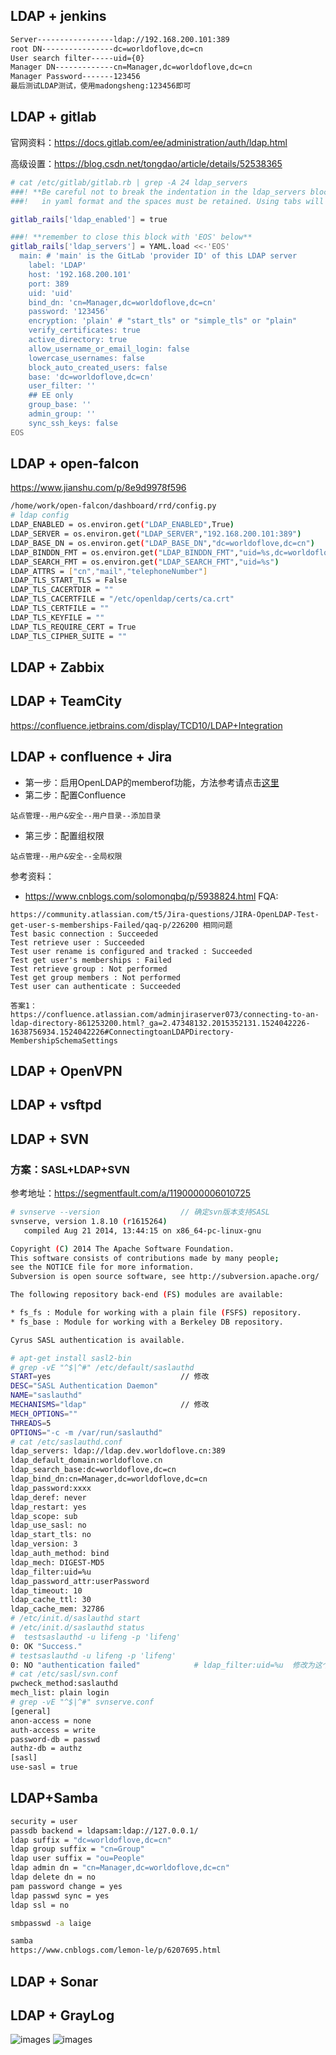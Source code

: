 ## LDAP + jenkins
``` bash
Server-----------------ldap://192.168.200.101:389
root DN----------------dc=worldoflove,dc=cn
User search filter-----uid={0}
Manager DN-------------cn=Manager,dc=worldoflove,dc=cn
Manager Password-------123456
最后测试LDAP测试，使用madongsheng:123456即可
```

## LDAP + gitlab
官网资料：https://docs.gitlab.com/ee/administration/auth/ldap.html

高级设置：https://blog.csdn.net/tongdao/article/details/52538365
``` bash
# cat /etc/gitlab/gitlab.rb | grep -A 24 ldap_servers
###! **Be careful not to break the indentation in the ldap_servers block. It is
###!   in yaml format and the spaces must be retained. Using tabs will not work.**

gitlab_rails['ldap_enabled'] = true

###! **remember to close this block with 'EOS' below**
gitlab_rails['ldap_servers'] = YAML.load <<-'EOS'
  main: # 'main' is the GitLab 'provider ID' of this LDAP server
    label: 'LDAP'
    host: '192.168.200.101'
    port: 389
    uid: 'uid'
    bind_dn: 'cn=Manager,dc=worldoflove,dc=cn'
    password: '123456'
    encryption: 'plain' # "start_tls" or "simple_tls" or "plain"
    verify_certificates: true
    active_directory: true
    allow_username_or_email_login: false
    lowercase_usernames: false
    block_auto_created_users: false
    base: 'dc=worldoflove,dc=cn'
    user_filter: ''
    ## EE only
    group_base: ''
    admin_group: ''
    sync_ssh_keys: false
EOS
```

## LDAP + open-falcon
https://www.jianshu.com/p/8e9d9978f596
``` bash
/home/work/open-falcon/dashboard/rrd/config.py
# ldap config
LDAP_ENABLED = os.environ.get("LDAP_ENABLED",True)
LDAP_SERVER = os.environ.get("LDAP_SERVER","192.168.200.101:389")
LDAP_BASE_DN = os.environ.get("LDAP_BASE_DN","dc=worldoflove,dc=cn")
LDAP_BINDDN_FMT = os.environ.get("LDAP_BINDDN_FMT","uid=%s,dc=worldoflove,dc=cn")
LDAP_SEARCH_FMT = os.environ.get("LDAP_SEARCH_FMT","uid=%s")
LDAP_ATTRS = ["cn","mail","telephoneNumber"]
LDAP_TLS_START_TLS = False
LDAP_TLS_CACERTDIR = ""
LDAP_TLS_CACERTFILE = "/etc/openldap/certs/ca.crt"
LDAP_TLS_CERTFILE = ""
LDAP_TLS_KEYFILE = ""
LDAP_TLS_REQUIRE_CERT = True
LDAP_TLS_CIPHER_SUITE = ""
```
## LDAP + Zabbix
## LDAP + TeamCity
https://confluence.jetbrains.com/display/TCD10/LDAP+Integration

## LDAP + confluence + Jira
- 第一步：启用OpenLDAP的memberof功能，方法参考请点击[这里](https://raw.githubusercontent.com/mds1455975151/tools/master/openldap/Enable_MemberOf.md)
- 第二步：配置Confluence
```
站点管理--用户&安全--用户目录--添加目录
```
- 第三步：配置组权限
```
站点管理--用户&安全--全局权限
```
参考资料：
- https://www.cnblogs.com/solomonqbq/p/5938824.html
FQA:
```
https://community.atlassian.com/t5/Jira-questions/JIRA-OpenLDAP-Test-get-user-s-memberships-Failed/qaq-p/226200 相同问题
Test basic connection : Succeeded
Test retrieve user : Succeeded
Test user rename is configured and tracked : Succeeded
Test get user's memberships : Failed
Test retrieve group : Not performed
Test get group members : Not performed
Test user can authenticate : Succeeded

答案1：
https://confluence.atlassian.com/adminjiraserver073/connecting-to-an-ldap-directory-861253200.html?_ga=2.47348132.2015352131.1524042226-1638756934.1524042226#ConnectingtoanLDAPDirectory-MembershipSchemaSettings
```

## LDAP + OpenVPN
## LDAP + vsftpd
## LDAP + SVN
### 方案：SASL+LDAP+SVN
参考地址：https://segmentfault.com/a/1190000006010725
``` bash
# svnserve --version                  // 确定svn版本支持SASL
svnserve, version 1.8.10 (r1615264)
   compiled Aug 21 2014, 13:44:15 on x86_64-pc-linux-gnu

Copyright (C) 2014 The Apache Software Foundation.
This software consists of contributions made by many people;
see the NOTICE file for more information.
Subversion is open source software, see http://subversion.apache.org/

The following repository back-end (FS) modules are available:

* fs_fs : Module for working with a plain file (FSFS) repository.
* fs_base : Module for working with a Berkeley DB repository.

Cyrus SASL authentication is available.

# apt-get install sasl2-bin
# grep -vE "^$|^#" /etc/default/saslauthd
START=yes                             // 修改
DESC="SASL Authentication Daemon"
NAME="saslauthd"
MECHANISMS="ldap"                     // 修改
MECH_OPTIONS=""
THREADS=5
OPTIONS="-c -m /var/run/saslauthd"
# cat /etc/saslauthd.conf
ldap_servers: ldap://ldap.dev.worldoflove.cn:389
ldap_default_domain:worldoflove.cn
ldap_search_base:dc=worldoflove,dc=cn
ldap_bind_dn:cn=Manager,dc=worldoflove,dc=cn
ldap_password:xxxx
ldap_deref: never
ldap_restart: yes
ldap_scope: sub
ldap_use_sasl: no
ldap_start_tls: no
ldap_version: 3
ldap_auth_method: bind
ldap_mech: DIGEST-MD5
ldap_filter:uid=%u
ldap_password_attr:userPassword
ldap_timeout: 10
ldap_cache_ttl: 30
ldap_cache_mem: 32786
# /etc/init.d/saslauthd start
# /etc/init.d/saslauthd status
#  testsaslauthd -u lifeng -p 'lifeng'
0: OK "Success."
# testsaslauthd -u lifeng -p 'lifeng'
0: NO "authentication failed"            # ldap_filter:uid=%u  修改为这个即可
# cat /etc/sasl/svn.conf
pwcheck_method:saslauthd
mech_list: plain login
# grep -vE "^$|^#" svnserve.conf
[general]
anon-access = none
auth-access = write
password-db = passwd
authz-db = authz
[sasl]
use-sasl = true
```
## LDAP+Samba
``` bash
security = user
passdb backend = ldapsam:ldap://127.0.0.1/
ldap suffix = "dc=worldoflove,dc=cn"
ldap group suffix = "cn=Group"
ldap user suffix = "ou=People"
ldap admin dn = "cn=Manager,dc=worldoflove,dc=cn"
ldap delete dn = no
pam password change = yes
ldap passwd sync = yes
ldap ssl = no

smbpasswd -a laige

samba
https://www.cnblogs.com/lemon-le/p/6207695.html
```
## LDAP + Sonar
## LDAP + GrayLog
![images](https://github.com/mds1455975151/tools/blob/master/openldap/images/01.png)
![images](https://github.com/mds1455975151/tools/blob/master/openldap/images/02.png)
